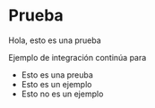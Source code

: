 # Prueba

Hola, esto es una prueba

Ejemplo de integración continúa para

* Esto es una preuba
* Esto es un ejemplo
* Esto no es un ejemplo

